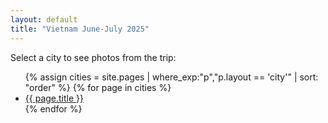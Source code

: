 ```yaml
---
layout: default
title: "Vietnam June-July 2025"
---
```


Select a city to see photos from the trip:

<ul>
  {% assign cities = site.pages 
       | where_exp:"p","p.layout == 'city'" 
       | sort: "order" %}
  {% for page in cities %}
    <li><a href="{{ page.url | relative_url }}">{{ page.title }}</a></li>
  {% endfor %}
</ul>
